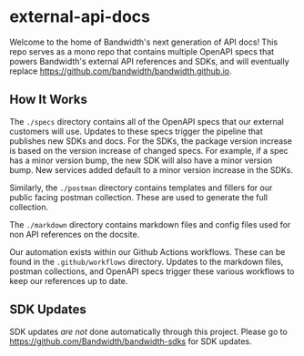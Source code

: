 # external-api-docs

Welcome to the home of Bandwidth's next generation of API docs! This repo serves as a mono repo that contains multiple OpenAPI specs that powers Bandwidth's external API references and SDKs, and will eventually replace https://github.com/bandwidth/bandwidth.github.io.

## How It Works

The `./specs` directory contains all of the OpenAPI specs that our external customers will use. Updates to these specs trigger the pipeline that publishes new SDKs and docs. For the SDKs, the package version increase is based on the version increase of changed specs. For example, if a spec has a minor version bump, the new SDK will also have a minor version bump. New services added default to a minor version increase in the SDKs.

Similarly, the `./postman` directory contains templates and fillers for our public facing postman collection. These are used to generate the full collection.

The `./markdown` directory contains markdown files and config files used for non API references on the docsite.

Our automation exists within our Github Actions workflows. These can be found in the `.github/workflows` directory. Updates to the markdown files, postman collections, and OpenAPI specs trigger these various workflows to keep our references up to date.

## SDK Updates

SDK updates _are not_ done automatically through this project. Please go to https://github.com/Bandwidth/bandwidth-sdks for SDK updates.
